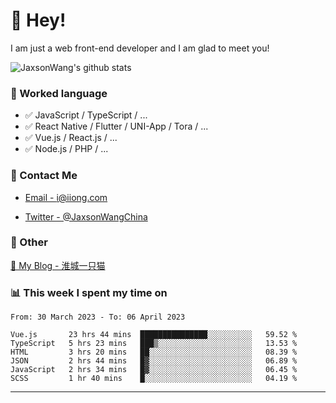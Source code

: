 # 👋 Hey!

I am just a web front-end developer and I am glad to meet you!

![JaxsonWang's github stats](https://github-readme-stats.vercel.app/api?username=JaxsonWang&&show_icons=true&&title_color=1abc9c&&icon_color=1abc9c)


### 📝 Worked language

- ✅ JavaScript / TypeScript / ...
- ✅ React Native / Flutter / UNI-App / Tora / ...
- ✅ Vue.js / React.js / ...
- ✅ Node.js / PHP / ...

### 📮 Contact Me

- [Email - i@iiong.com](mailto:i@iiong.com)

- [Twitter - @JaxsonWangChina](https://twitter.com/JaxsonWangChina)

### 🤪 Other

[📌 My Blog - 淮城一只猫](https://iiong.com)

### 📊 This week I spent my time on

<!--START_SECTION:waka-->

```text
From: 30 March 2023 - To: 06 April 2023

Vue.js       23 hrs 44 mins  ███████████████░░░░░░░░░░   59.52 %
TypeScript   5 hrs 23 mins   ███▒░░░░░░░░░░░░░░░░░░░░░   13.53 %
HTML         3 hrs 20 mins   ██░░░░░░░░░░░░░░░░░░░░░░░   08.39 %
JSON         2 hrs 44 mins   █▓░░░░░░░░░░░░░░░░░░░░░░░   06.89 %
JavaScript   2 hrs 34 mins   █▓░░░░░░░░░░░░░░░░░░░░░░░   06.45 %
SCSS         1 hr 40 mins    █░░░░░░░░░░░░░░░░░░░░░░░░   04.19 %
```

<!--END_SECTION:waka-->

---
